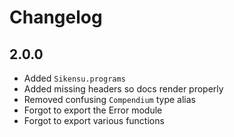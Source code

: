# Changelog

## 2.0.0

* Added `Sikensu.programs`
* Added missing headers so docs render properly
* Removed confusing `Compendium` type alias
* Forgot to export the Error module
* Forgot to export various functions